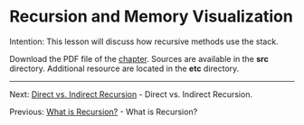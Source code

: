 # Recursion and Memory Visualization

Intention: This lesson will discuss how recursive methods use the stack.

Download the PDF file of the [chapter](chapter_2.pdf). Sources are available in the <b>src</b> directory. 
Additional resource are located in the <b>etc</b> directory.

<hr>

Next: [Direct vs. Indirect Recursion](chapter_3.md "Direct vs. Indirect Recursion") - Direct vs. Indirect Recursion.

Previous: [What is Recursion?](chapter_1.md "What is Recursion?") - What is Recursion?